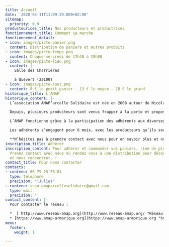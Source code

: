 ```yaml
---
title: Accueil
date: '2020-04-11T11:09:39.000+02:00'
sitemap:
  priority: 0.9
producteurices_title: Nos producteurs et productrices
fonctionnement_title: Comment ça marche
fonctionnement_detail:
- icon: images/picto-panier.png
  content: Distribution de paniers et autres produits
- icon: images/picto-temps.png
  content: Chaque mercredi de 17h30 à 19h00
- icon: images/picto-lieu.png
  content: |-
    Salle des Charrières

    à Quévert (22100)
- icon: images/picto-cout.png
  content: 8 € le petit panier - 13 € le moyen - 18 € le grand
historique_title: L'AMAP
historique_content: |-
  L’association AMAP’arcelle Solidaire est née en 2008 autour de Nicolas et Sterenn, maraîchers bio du Courtil GOULIPAOU (Plestan).

  Depuis, plusieurs producteurs sont venus frapper à la porte et proposer leurs produits. Aujourd’hui, une cinquantaine de famille bénéficie des distributions à Quévert.

  L’AMAP fonctionne grâce à la participation des adhérents aux diverses tâches, notamment assurer la distribution des paniers chaque semaine avec l’aide des maraîchers, retrouver les maraîchers sur leur lieu d’exploitation de manière très ponctuelle, organiser quelques événements pour faire vivre l 'AMAP localement et s’y implanter de façon pérenne.

  Les adhérents s’engagent pour 6 mois, avec les producteurs qu’ils souhaitent. La distribution des légumes et du pain se fait toutes les semaines, les autres produits à un rythme variable.

  **N’hésitez pas à prendre contact avec nous pour en savoir plus et nous rejoindre !**
inscription_title: Adhérer
inscription_content: Pour adhérer et commander vos paniers, rien de plus simple !
  Prenez contact avec nous ou rendez vous à une distribution pour découvrir les produits
  et nous rencontrer. !
contact_title: Pour nous contacter
contacts:
- contenu: 06 79 25 58 81
  type: telephone
  precision: "(Julie)"
- contenu: asso.amaparcellesolidaire@gmail.com
  type: mail
  precision: ''
contact_content: |-
  Pour contacter le réseau :

  *  [ http://www.reseau-amap.org](http://www.reseau-amap.org/ "Réseau Amap")
  * [https://www.amap-armorique.org](https://www.amap-armorique.org "https://www.amap-armorique.org")
menu:
  footer:
    weight: 1

---
```

